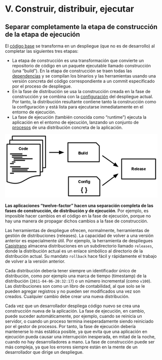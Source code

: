 # V. Construir, distribuir, ejecutar

## Separar completamente la etapa de construcción de la etapa de ejecución

El [código base](01-codigo-base.md) se transforma en un despliegue (que no es de desarrollo) al completar las siguientes tres etapas:

- La etapa de construcción es una transformación que convierte un repositorio de código en un paquete ejecutable llamado construcción (una “build”). En la etapa de construcción se traen todas las [dependencias](02-dependencias.md) y se compilan los binarios y las herramientas usando una versión concreta del código correspondiente a un commit especificado por el proceso de despliegue.
- En la fase de distribución se usa la construcción creada en la fase de construcción y se combina con la [configuración](03-configuracion.md) del despliegue actual. Por tanto, la distribución resultante contiene tanto la construcción como la configuración y está lista para ejecutarse inmediatamente en el entorno de ejecución.
- La fase de ejecución (también conocida como “runtime”) ejecuta la aplicación en el entorno de ejecución, lanzando un conjunto de [procesos](06-procesos.md) de una distribución concreta de la aplicación.

![El código se convierte en una construcción, que se combina con la configuración para crear una distribución.](images/release.png)

**Las aplicaciones “twelve-factor” hacen una separación completa de las fases de construcción, de distribución y de ejecución**. Por ejemplo, es imposible hacer cambios en el código en la fase de ejecución, porque no hay una manera de propagar dichos cambios a la fase de construcción.

Las herramientas de despliegue ofrecen, normalmente, herramientas de gestión de distribuciones (releases). La capacidad de volver a una versión anterior es especialmente útil. Por ejemplo, la herramienta de despliegues [Capistrano](https://github.com/capistrano/capistrano/wiki) almacena distribuciones en un subdirectorio llamado `releases`, donde la distribución actual es un enlace simbólico al directorio de la distribución actual. Su mandato `rollback` hace fácil y rápidamente el trabajo de volver a la versión anterior.

Cada distribución debería tener siempre un identificador único de distribución, como por ejemplo una marca de tiempo (timestamp) de la distribución (`2011-04-06-20:32:17`) o un número incremental (como `v100`). Las distribuciones son como un libro de contabilidad, al que solo se le pueden agregar registros y no pueden ser modificados una vez son creados. Cualquier cambio debe crear una nueva distribución.

Cada vez que un desarrollador despliega código nuevo se crea una construcción nueva de la aplicación. La fase de ejecución, en cambio, puede suceder automáticamente, por ejemplo, cuando se reinicia un servidor, o cuando un proceso termina inesperadamente siendo reiniciado por el gestor de procesos. Por tanto, la fase de ejecución debería mantenerse lo más estática posible, ya que evita que una aplicación en ejecución pueda causar una interrupción inesperada, en mitad de la noche, cuando no hay desarrolladores a mano. La fase de construcción puede ser más compleja, ya que los errores siempre están en la mente de un desarrollador que dirige un despliegue.